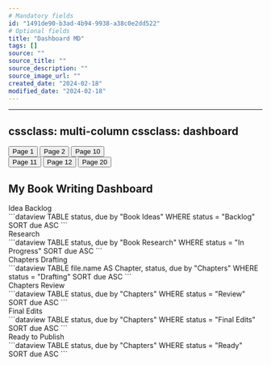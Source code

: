 ```yaml
---
# Mandatory fields
id: "1491de90-b3ad-4b94-9938-a38c0e2dd522"
# Optional fields
title: "Dashboard MD"
tags: []
source: ""
source_title: ""
source_description: ""
source_image_url: ""
created_date: "2024-02-18"
modified_date: "2024-02-18"
---
```

---
cssclass: multi-column
cssclass: dashboard
---

<div class="button-row">
  <button class="button-50" role="button" onclick="window.location.href='obsidian://open?vault=YourVaultName&file=Page1'">Page 1</button>
  <button class="button-50" role="button" onclick="window.location.href='obsidian://open?vault=YourVaultName&file=Page2'">Page 2</button>
  <!-- ... Add more buttons for each page ... -->
  <button class="button-50" role="button" onclick="window.location.href='obsidian://open?vault=YourVaultName&file=Page10'">Page 10</button>
</div>
<div class="button-row">
  <button class="button-50" role="button" onclick="window.location.href='obsidian://open?vault=YourVaultName&file=Page11'">Page 11</button>
  <button class="button-50" role="button" onclick="window.location.href='obsidian://open?vault=YourVaultName&file=Page12'">Page 12</button>
  <!-- ... Add more buttons for each page ... -->
  <button class="button-50" role="button" onclick="window.location.href='obsidian://open?vault=YourVaultName&file=Page20'">Page 20</button>
</div>

## My Book Writing Dashboard

<div class="multi-column">
  <!-- Column 1 -->
  <div>
    <div class="callout-green">
      <div class="callout-green-header">Idea Backlog</div>
      <div class="callout-green-content">
        ```dataview
        TABLE status, due by "Book Ideas"
        WHERE status = "Backlog"
        SORT due ASC
        ```
      </div>
    </div>
    <div class="callout-green">
      <div class="callout-green-header">Research</div>
      <div class="callout-green-content">
        ```dataview
        TABLE status, due by "Book Research"
        WHERE status = "In Progress"
        SORT due ASC
        ```
      </div>
    </div>
  </div>

  <!-- Column 2 -->
  <div>
    <div class="callout-green">
      <div class="callout-green-header">Chapters Drafting</div>
      <div class="callout-green-content">
        ```dataview
        TABLE file.name AS Chapter, status, due by "Chapters"
        WHERE status = "Drafting"
        SORT due ASC
        ```
      </div>
    </div>
    <div class="callout-green">
      <div class="callout-green-header">Chapters Review</div>
      <div class="callout-green-content">
        ```dataview
        TABLE status, due by "Chapters"
        WHERE status = "Review"
        SORT due ASC
        ```
      </div>
    </div>
  </div>

  <!-- Column 3 -->
  <div>
    <div class="callout-green">
      <div class="callout-green-header">Final Edits</div>
      <div class="callout-green-content">
        ```dataview
        TABLE status, due by "Chapters"
        WHERE status = "Final Edits"
        SORT due ASC
        ```
      </div>
    </div>
    <div class="callout-green">
      <div class="callout-green-header">Ready to Publish</div>
      <div class="callout-green-content">
        ```dataview
        TABLE status, due by "Chapters"
        WHERE status = "Ready"
        SORT due ASC
        ```
      </div>
    </div>
  </div>
</div>